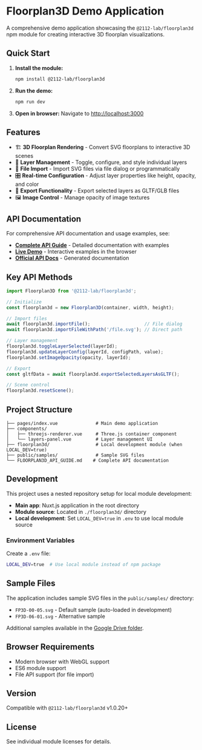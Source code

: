 # Floorplan3D Demo Application

A comprehensive demo application showcasing the `@2112-lab/floorplan3d` npm module for creating interactive 3D floorplan visualizations.

## Quick Start

1. **Install the module:**
   ```bash
   npm install @2112-lab/floorplan3d
   ```

2. **Run the demo:**
   ```bash
   npm run dev
   ```

3. **Open in browser:**
   Navigate to [http://localhost:3000](http://localhost:3000)

## Features

- 🏗️ **3D Floorplan Rendering** - Convert SVG floorplans to interactive 3D scenes
- 🎨 **Layer Management** - Toggle, configure, and style individual layers
- 📁 **File Import** - Import SVG files via file dialog or programmatically
- 🎛️ **Real-time Configuration** - Adjust layer properties like height, opacity, and color
- 💾 **Export Functionality** - Export selected layers as GLTF/GLB files
- 🖼️ **Image Control** - Manage opacity of image textures

## API Documentation

For comprehensive API documentation and usage examples, see:
- **[Complete API Guide](./FLOORPLAN3D_API_GUIDE.md)** - Detailed documentation with examples
- **[Live Demo](http://localhost:3000)** - Interactive examples in the browser
- **[Official API Docs](https://floorplan3d-api-docs.s3.us-east-1.amazonaws.com/v1.0.19/module-Floorplan3D-Floorplan3D.html)** - Generated documentation

## Key API Methods

```javascript
import Floorplan3D from '@2112-lab/floorplan3d';

// Initialize
const floorplan3d = new Floorplan3D(container, width, height);

// Import files
await floorplan3d.importFile();                    // File dialog
await floorplan3d.importFileWithPath('/file.svg'); // Direct path

// Layer management
floorplan3d.toggleLayerSelected(layerId);
floorplan3d.updateLayerConfig(layerId, configPath, value);
floorplan3d.setImageOpacity(opacity, layerId);

// Export
const gltfData = await floorplan3d.exportSelectedLayersAsGLTF();

// Scene control
floorplan3d.resetScene();
```

## Project Structure

```
├── pages/index.vue              # Main demo application
├── components/
│   ├── threejs-renderer.vue     # Three.js container component
│   └── layers-panel.vue         # Layer management UI
├── floorplan3d/                 # Local development module (when LOCAL_DEV=true)
├── public/samples/              # Sample SVG files
└── FLOORPLAN3D_API_GUIDE.md    # Complete API documentation
```

## Development

This project uses a nested repository setup for local module development:

- **Main app**: Nuxt.js application in the root directory
- **Module source**: Located in `./floorplan3d/` directory
- **Local development**: Set `LOCAL_DEV=true` in `.env` to use local module source

### Environment Variables

Create a `.env` file:
```bash
LOCAL_DEV=true  # Use local module instead of npm package
```

## Sample Files

The application includes sample SVG files in the `public/samples/` directory:
- `FP3D-00-05.svg` - Default sample (auto-loaded in development)
- `FP3D-06-01.svg` - Alternative sample

Additional samples available in the [Google Drive folder](https://drive.google.com/drive/u/0/folders/1zTYdIR7x45GfZXizlrEXLFuxftiL4BiS).

## Browser Requirements

- Modern browser with WebGL support
- ES6 module support
- File API support (for file import)

## Version

Compatible with `@2112-lab/floorplan3d` v1.0.20+

## License

See individual module licenses for details.
